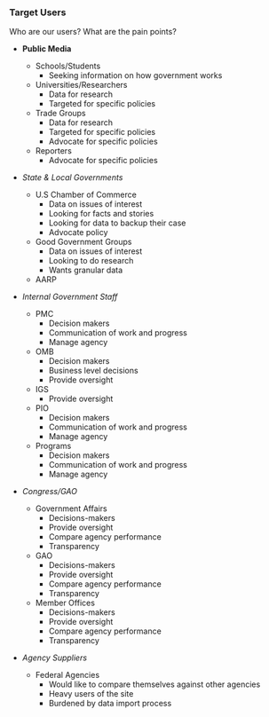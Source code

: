
### Target Users
Who are our users?  What are the pain points? 

- **Public Media**
	- Schools/Students
		- Seeking information on how government works
	- Universities/Researchers
		- Data for research
		- Targeted for specific policies
	- Trade Groups
		- Data for research
		- Targeted for specific policies
		- Advocate for specific policies
	- Reporters
		- Advocate for specific policies

- *State & Local Governments*
	- U.S Chamber of Commerce
		- Data on issues of interest
		- Looking for facts and stories
		- Looking for data to backup their case
		- Advocate policy
	- Good Government Groups
		- Data on issues of interest
		- Looking to do research
		- Wants granular data
	- AARP

- *Internal Government Staff*
	- PMC
		- Decision makers
		- Communication of work and progress
		- Manage agency
	- OMB
		- Decision makers
		- Business level decisions
		- Provide oversight
	- IGS
		- Provide oversight
	- PIO
		- Decision makers
		- Communication of work and progress
		- Manage agency
	- Programs
		- Decision makers
		- Communication of work and progress
		- Manage agency

- *Congress/GAO*
	- Government Affairs 
		- Decisions-makers
		- Provide oversight
		- Compare agency performance
		- Transparency
	- GAO
		- Decisions-makers
		- Provide oversight
		- Compare agency performance
		- Transparency
	- Member Offices
		- Decisions-makers
		- Provide oversight
		- Compare agency performance
		- Transparency

- *Agency Suppliers* 
	- Federal Agencies
		- Would like to compare themselves against other agencies
		- Heavy users of the site
		- Burdened by data import process
